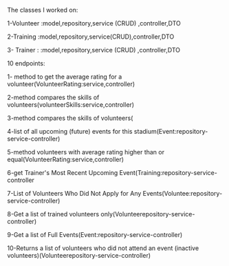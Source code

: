 The classes I worked on:

1-Volunteer :model,repository,service (CRUD) ,controller,DTO



2-Training :model,repository,service(CRUD),controller,DTO



3- Trainer : :model,repository,service (CRUD) ,controller,DTO



10 endpoints:

1- method to get the average rating for a volunteer(VolunteerRating:service,controller)

2-method compares the skills of volunteers(volunteerSkills:service,controller)

3-method compares the skills of volunteers(

4-list of all upcoming (future) events for this stadium(Event:repository-service-controller) 

5-method volunteers with average rating higher than or equal(VolunteerRating:service,controller)

6-get Trainer's Most Recent Upcoming Event(Training:repository-service-controller

7-List of Volunteers Who Did Not Apply for Any Events(Voluntee:repository-service-controller)

8-Get a list of trained volunteers only(Volunteerepository-service-controller)

9-Get a list of Full Events(Event:repository-service-controller)

10-Returns a list of volunteers who did not attend an event (inactive volunteers)(Volunteerepository-service-controller)
